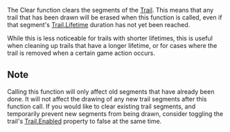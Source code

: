 The Clear function clears the segments of the [Trail](https://developer.roblox.com/en-us/api-reference/class/Trail). This means that any trail that has been drawn will be erased when this function is called, even if that segment's [Trail.Lifetime](https://developer.roblox.com/en-us/api-reference/property/Trail/Lifetime) duration has not yet been reached.

While this is less noticeable for trails with shorter lifetimes, this is useful when cleaning up trails that have a longer lifetime, or for cases where the trail is removed when a certain game action occurs.

Note
----

Calling this function will only affect old segments that have already been done. It will not affect the drawing of any new trail segments after this function call. If you would like to clear existing trail segments, and temporarily prevent new segments from being drawn, consider toggling the trail's [Trail.Enabled](https://developer.roblox.com/en-us/api-reference/property/Trail/Enabled) property to false at the same time.